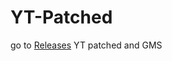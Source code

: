 # YT-Patched

go to [Releases](https://github.com/JoshuaRifareal/YT-Patched/releases) YT patched and GMS
